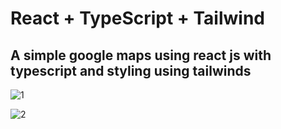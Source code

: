 # React + TypeScript + Tailwind
## A simple google maps using react js with typescript and styling using tailwinds


![1](https://github.com/rikobediatra/mini-maps/assets/69576666/e7cbb884-ad75-4375-a6ca-cceeda9a18b0)

![2](https://github.com/rikobediatra/mini-maps/assets/69576666/70f81203-e9ea-4069-96e2-770b3c815e58)
